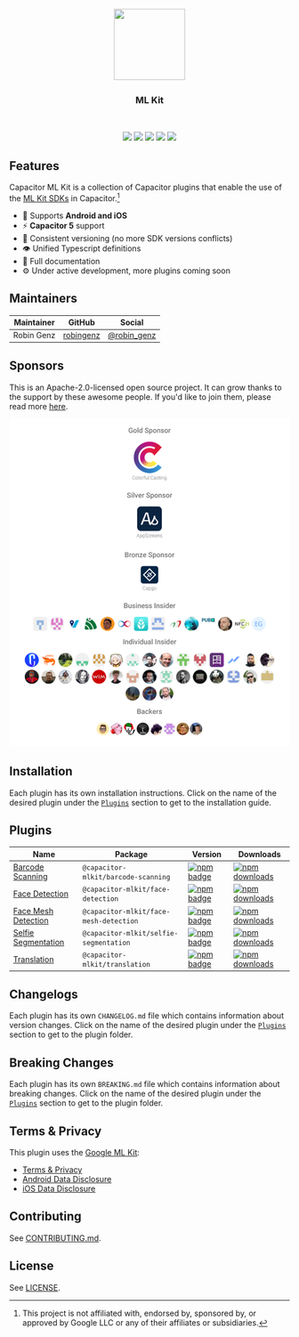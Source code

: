 <br />
<div align="center">
  <img src="https://avatars.githubusercontent.com/u/105555861" width="128" height="128" />
</div>
<h3 align="center">ML Kit</h3>
<br />
<p align="center">
  <a href="https://github.com/capawesome-team/capacitor-mlkit"><img src="https://img.shields.io/maintenance/yes/2023?style=flat-square" /></a>
  <a href="https://github.com/capawesome-team/capacitor-mlkit/actions/workflows/ci.yml"><img src="https://img.shields.io/github/actions/workflow/status/capawesome-team/capacitor-mlkit/ci.yml?branch=main&style=flat-square" /></a>
  <a href="https://github.com/capawesome-team/capacitor-mlkit"><img src="https://img.shields.io/github/license/capawesome-team/capacitor-mlkit?style=flat-square" /></a>
  <a href="https://github.com/capawesome-team"><img src="https://img.shields.io/badge/part%20of-capawesome-%234f46e5?style=flat-square" /></a>
  <a href="https://turborepo.org/"><img src="https://img.shields.io/badge/maintained%20with-turborepo-%237f6ab2?style=flat-square" /></a>
  <!-- <a href="https://devlibrary.withgoogle.com/products/mlkit/repos/robingenz-capacitor-mlkit"><img src="https://img.shields.io/badge/part%20of-DevLibrary-9cf?color=4285F4&logoColor=4285F4&logo=google&style=flat-square" /></a> -->
</p>

## Features

Capacitor ML Kit is a collection of Capacitor plugins that enable the use of the [ML Kit SDKs](https://developers.google.com/ml-kit) in Capacitor.[^1]

- 🔋 Supports **Android and iOS**
- ⚡️ **Capacitor 5** support
- 🦋 Consistent versioning (no more SDK versions conflicts)
- 👁 Unified Typescript definitions
- 📄 Full documentation
- ⚙️ Under active development, more plugins coming soon

## Maintainers

| Maintainer | GitHub                                    | Social                                        |
| ---------- | ----------------------------------------- | --------------------------------------------- |
| Robin Genz | [robingenz](https://github.com/robingenz) | [@robin_genz](https://twitter.com/robin_genz) |

## Sponsors

This is an Apache-2.0-licensed open source project.
It can grow thanks to the support by these awesome people.
If you'd like to join them, please read more [here](https://github.com/sponsors/capawesome-team).

<p align="center">
  <a href="https://raw.githubusercontent.com/capawesome-team/static/main/images/sponsors/sponsors.svg">
    <img src="https://raw.githubusercontent.com/capawesome-team/static/main/images/sponsors/sponsors.svg" />
  </a>
</p>

## Installation

Each plugin has its own installation instructions.
Click on the name of the desired plugin under the [`Plugins`](#plugins) section to get to the installation guide.

## Plugins

| Name                                                  | Package                                | Version                                                                                                                                                                 | Downloads                                                                                                                                                                    |
| ----------------------------------------------------- | -------------------------------------- | ----------------------------------------------------------------------------------------------------------------------------------------------------------------------- | ---------------------------------------------------------------------------------------------------------------------------------------------------------------------------- |
| [Barcode Scanning](./packages/barcode-scanning)       | `@capacitor-mlkit/barcode-scanning`    | [![npm badge](https://img.shields.io/npm/v/@capacitor-mlkit/barcode-scanning?style=flat-square)](https://www.npmjs.com/package/@capacitor-mlkit/barcode-scanning)       | [![npm downloads](https://img.shields.io/npm/dw/@capacitor-mlkit/barcode-scanning?style=flat-square)](https://www.npmjs.com/package/@capacitor-mlkit/barcode-scanning)       |
| [Face Detection](./packages/face-detection)           | `@capacitor-mlkit/face-detection`      | [![npm badge](https://img.shields.io/npm/v/@capacitor-mlkit/face-detection?style=flat-square)](https://www.npmjs.com/package/@capacitor-mlkit/face-detection)           | [![npm downloads](https://img.shields.io/npm/dw/@capacitor-mlkit/face-detection?style=flat-square)](https://www.npmjs.com/package/@capacitor-mlkit/face-detection)           |
| [Face Mesh Detection](./packages/face-mesh-detection) | `@capacitor-mlkit/face-mesh-detection` | [![npm badge](https://img.shields.io/npm/v/@capacitor-mlkit/face-mesh-detection?style=flat-square)](https://www.npmjs.com/package/@capacitor-mlkit/face-mesh-detection) | [![npm downloads](https://img.shields.io/npm/dw/@capacitor-mlkit/face-mesh-detection?style=flat-square)](https://www.npmjs.com/package/@capacitor-mlkit/face-mesh-detection) |
| [Selfie Segmentation](./packages/selfie-segmentation) | `@capacitor-mlkit/selfie-segmentation` | [![npm badge](https://img.shields.io/npm/v/@capacitor-mlkit/selfie-segmentation?style=flat-square)](https://www.npmjs.com/package/@capacitor-mlkit/selfie-segmentation) | [![npm downloads](https://img.shields.io/npm/dw/@capacitor-mlkit/selfie-segmentation?style=flat-square)](https://www.npmjs.com/package/@capacitor-mlkit/selfie-segmentation) |
| [Translation](./packages/translation)                 | `@capacitor-mlkit/translation`         | [![npm badge](https://img.shields.io/npm/v/@capacitor-mlkit/translation?style=flat-square)](https://www.npmjs.com/package/@capacitor-mlkit/translation)                 | [![npm downloads](https://img.shields.io/npm/dw/@capacitor-mlkit/translation?style=flat-square)](https://www.npmjs.com/package/@capacitor-mlkit/translation)                 |

## Changelogs

Each plugin has its own `CHANGELOG.md` file which contains information about version changes.
Click on the name of the desired plugin under the [`Plugins`](#plugins) section to get to the plugin folder.

## Breaking Changes

Each plugin has its own `BREAKING.md` file which contains information about breaking changes.
Click on the name of the desired plugin under the [`Plugins`](#plugins) section to get to the plugin folder.

## Terms & Privacy

This plugin uses the [Google ML Kit](https://developers.google.com/ml-kit):

- [Terms & Privacy](https://developers.google.com/ml-kit/terms)
- [Android Data Disclosure](https://developers.google.com/ml-kit/android-data-disclosure)
- [iOS Data Disclosure](https://developers.google.com/ml-kit/ios-data-disclosure)

## Contributing

See [CONTRIBUTING.md](./CONTRIBUTING.md).

## License

See [LICENSE](./LICENSE).

[^1]: This project is not affiliated with, endorsed by, sponsored by, or approved by Google LLC or any of their affiliates or subsidiaries.
